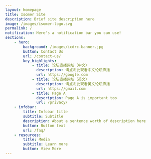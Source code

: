 ```yaml
---
layout: homepage
title: Isomer Site
description: Brief site description here
image: /images/isomer-logo.svg
permalink: /
notification: Here's a notification bar you can use!
sections:
    - hero:
        background: /images/icdrc-banner.jpg
        button: Contact Us
        url: /contact-us/
        key_highlights:
            - title: 论坛直播网址（中文）
              description: 请点击此观看中文论坛直播
              url: https://google.com
            - title: 论坛直播网址（英文）
              description: 请点击此观看英文论坛直播
              url: https://gmail.com
            - title: Page A
              description: Page A is important too
              url: /privacy/
    - infobar:
        title: Infobar title
        subtitle: Subtitle
        description: About a sentence worth of description here
        button: Button text
        url: /faq/
    - resources:
        title: Media
        subtitle: Learn more
        button: View More
---
```


